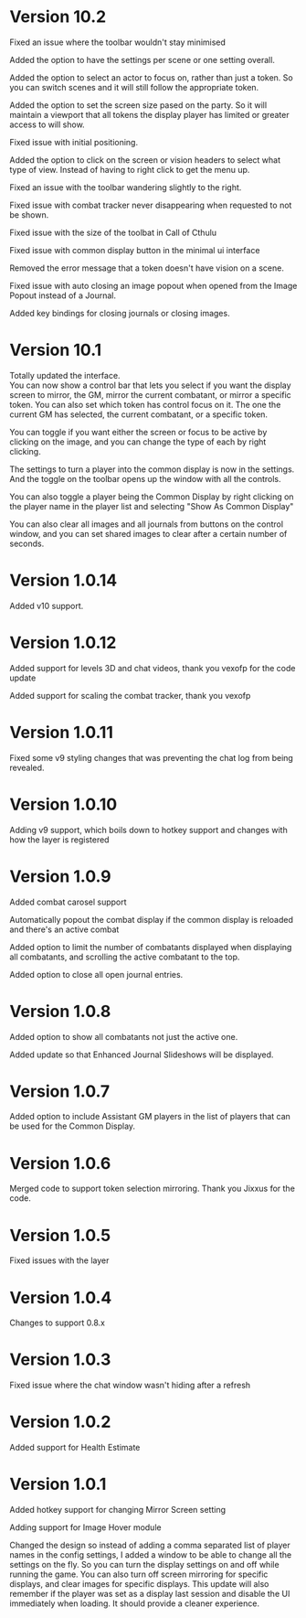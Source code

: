 # Version 10.2

Fixed an issue where the toolbar wouldn't stay minimised

Added the option to have the settings per scene or one setting overall.

Added the option to select an actor to focus on, rather than just a token.  So you can switch scenes and it will still follow the appropriate token.

Added the option to set the screen size pased on the party.  So it will maintain a viewport that all tokens the display player has limited or greater access to will show.

Fixed issue with initial positioning.

Added the option to click on the screen or vision headers to select what type of view.  Instead of having to right click to get the menu up.

Fixed an issue with the toolbar wandering slightly to the right.

Fixed issue with combat tracker never disappearing when requested to not be shown.

Fixed issue with the size of the toolbat in Call of Cthulu

Fixed issue with common display button in the minimal ui interface

Removed the error message that a token doesn't have vision on a scene.

Fixed issue with auto closing an image popout when opened from the Image Popout instead of a Journal.

Added key bindings for closing journals or closing images.

# Version 10.1

Totally updated the interface.  
You can now show a control bar that lets you select if you want the display screen to mirror, the GM, mirror the current combatant, or mirror a specific token.
You can also set which token has control focus on it.  The one the current GM has selected, the current combatant, or a specific token.

You can toggle if you want either the screen or focus to be active by clicking on the image, and you can change the type of each by right clicking.

The settings to turn a player into the common display is now in the settings.  And the toggle on the toolbar opens up the window with all the controls.

You can also toggle a player being the Common Display by right clicking on the player name in the player list and selecting "Show As Common Display"

You can also clear all images and all journals from buttons on the control window, and you can set shared images to clear after a certain number of seconds.

# Version 1.0.14

Added v10 support.

# Version 1.0.12

Added support for levels 3D and chat videos, thank you vexofp for the code update

Added support for scaling the combat tracker, thank you vexofp

# Version 1.0.11

Fixed some v9 styling changes that was preventing the chat log from being revealed.

# Version 1.0.10

Adding v9 support, which boils down to hotkey support and changes with how the layer is registered

# Version 1.0.9

Added combat carosel support

Automatically popout the combat display if the common display is reloaded and there's an active combat

Added option to limit the number of combatants displayed when displaying all combatants, and scrolling the active combatant to the top.

Added option to close all open journal entries.

# Version 1.0.8
Added option to show all combatants not just the active one.

Added update so that Enhanced Journal Slideshows will be displayed.

# Version 1.0.7
Added option to include Assistant GM players in the list of players that can be used for the Common Display.

# Version 1.0.6
Merged code to support token selection mirroring.  Thank you Jixxus for the code.

# Version 1.0.5
Fixed issues with the layer

# Version 1.0.4
Changes to support 0.8.x

# Version 1.0.3
Fixed issue where the chat window wasn't hiding after a refresh

# Version 1.0.2
Added support for Health Estimate

# Version 1.0.1
Added hotkey support for changing Mirror Screen setting

Adding support for Image Hover module

Changed the design so instead of adding a comma separated list of player names in the config settings, I added a window to be able to change all the settings on the fly.  So you can turn the display settings on and off while running the game.  You can also turn off screen mirroring for specific displays, and clear images for specific displays.  This update will also remember if the player was set as a display last session and disable the UI immediately when loading.  It should provide a cleaner experience.
